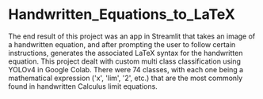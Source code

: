 # Handwritten_Equations_to_LaTeX
The end result of this project was an app in Streamlit that takes an image of a handwritten equation, and after prompting the user to follow certain instructions, generates the associated LaTeX syntax for the handwritten equation. This project dealt with custom multi class classification using YOLOv4 in Google Colab. There were 74 classes, with each one being a mathematical expression ('x', 'lim', '2', etc.) that are the most commonly found in handwritten Calculus limit equations.
